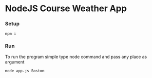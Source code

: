 # NodeJS Course Weather App

### Setup

```npm i``` 


### Run
To run the program simple type node command and pass any place as argument

```node app.js Boston```
